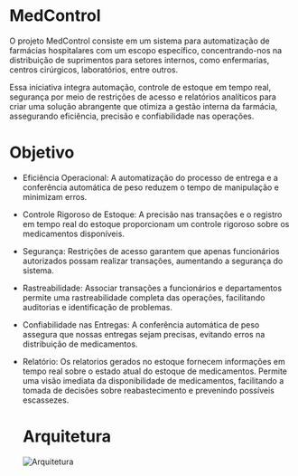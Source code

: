 # MedControl

O projeto MedControl consiste em um sistema para automatização de farmácias hospitalares com um escopo específico, concentrando-nos na distribuição de suprimentos para setores internos, como enfermarias, centros cirúrgicos, laboratórios, entre outros.

Essa iniciativa integra automação, controle de estoque em tempo real, segurança por meio de restrições de acesso e relatórios analíticos para criar uma solução abrangente que otimiza a gestão interna da farmácia, assegurando eficiência, precisão e confiabilidade nas operações.

# Objetivo

- Eficiência Operacional: A automatização do processo de entrega e a conferência automática de peso reduzem o tempo de manipulação e minimizam erros.
- Controle Rigoroso de Estoque: A precisão nas transações e o registro em tempo real do estoque proporcionam um controle rigoroso sobre os medicamentos disponíveis.
- Segurança: Restrições de acesso garantem que apenas funcionários autorizados possam realizar transações, aumentando a segurança do sistema.
- Rastreabilidade: Associar transações a funcionários e departamentos permite uma rastreabilidade completa das operações, facilitando auditorias e identificação de problemas.
- Confiabilidade nas Entregas: A conferência automática de peso assegura que nossas entregas sejam precisas, evitando erros na distribuição de medicamentos.
- Relatório: Os relatorios gerados no estoque fornecem informações em tempo real sobre o estado atual do estoque de medicamentos. Permite uma visão imediata da disponibilidade de medicamentos, facilitando a tomada de decisões sobre reabastecimento e prevenindo possíveis escassezes.

  # Arquitetura

  ![Arquitetura](MedControl/MedcontrolArquitetura.png)

